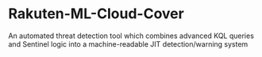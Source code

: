 # Rakuten-ML-Cloud-Cover
An automated threat detection tool which combines advanced KQL queries and Sentinel logic into a machine-readable JIT detection/warning system
